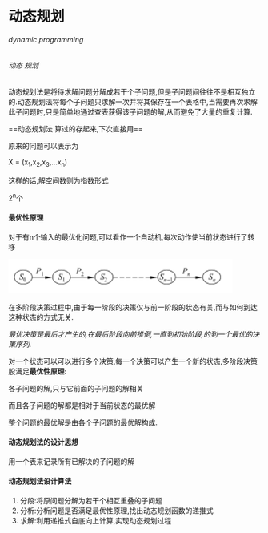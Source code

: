 # 动态规划

###### dynamic programming

###### 动态         规划

动态规划法是将待求解问题分解成若干个子问题,但是子问题间往往不是相互独立的.动态规划法将每个子问题只求解一次并将其保存在一个表格中,当需要再次求解此子问题时,只是简单地通过查表获得该子问题的解,从而避免了大量的重复计算.

==动态规划法 算过的存起来,下次直接用==

原来的问题可以表示为

X = (x<sub>1</sub>,x<sub>2</sub>,x<sub>3</sub>,…x<sub>n</sub>) 

这样的话,解空间数则为指数形式

2<sup>n</sup>个

#### 最优性原理

对于有n个输入的最优化问题,可以看作一个自动机,每次动作使当前状态进行了转移

![1545834898067](assets/1545834898067.png)

在多阶段决策过程中,由于每一阶段的决策仅与前一阶段的状态有关,而与如何到达这种状态的方式无关.

*最优决策是最后才产生的,在最后阶段向前推倒,一直到初始阶段,的到一个最优的决策序列.*



对一个状态可以可以进行多个决策,每一个决策可以产生一个新的状态,多阶段决策股满足**最优性原理:**

各子问题的解,只与它前面的子问题的解相关

而且各子问题的解都是相对于当前状态的最优解

整个问题的最优解是由各个子问题的最优解构成.

#### 动态规划法的设计思想

用一个表来记录所有已解决的子问题的解

#### 动态规划法设计算法

1. 分段:将原问题分解为若干个相互重叠的子问题
2. 分析:分析问题是否满足最优性原理,找出动态规划函数的递推式
3. 求解:利用递推式自底向上计算,实现动态规划过程

 


